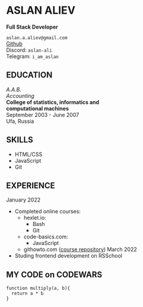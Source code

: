 # ASLAN ALIEV
**Full Stack Developer**

`aslan.a.aliev@gmail.com`  
[Github](https://github.com/aslan-ali/)  
Discord: `aslan-ali`  
Telegram: `i_am_aslan`

## EDUCATION
*A.A.B.*  
*Accounting*  
**College of statistics, informatics and  
computational machines**  
September 2003 - June 2007  
Ufa, Russia

## SKILLS
- HTML/CSS
- JavaScript
- Git

## EXPERIENCE
January 2022
- Completed online courses:
    - hexlet.io:
        - Bash
        - Git
    - code-basics.com:
        - JavaScript
    - githowto.com ([course repository](https://github.com/aslan-ali/githowtocom))
March 2022
- Studing frontend development on RSSchool

## MY CODE on CODEWARS
```
function multiply(a, b){
  return a * b
}
```